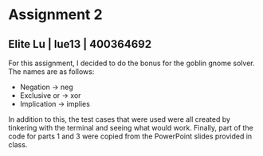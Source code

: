 # Assignment 2

## Elite Lu | lue13 | 400364692

For this assignment, I decided to do the bonus for the goblin gnome solver. The names are as follows:

- Negation -> neg
- Exclusive or -> xor
- Implication -> implies

In addition to this, the test cases that were used were all created by tinkering with the terminal and seeing what would work.
Finally, part of the code for parts 1 and 3 were copied from the PowerPoint slides provided in class.
